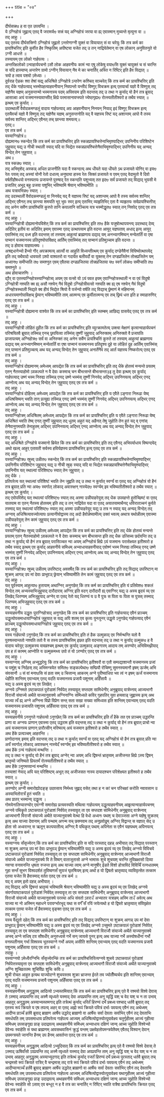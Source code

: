 +++
title = "०४"

+++

दीर्घसत्त्रᳪ ह वा एत उपयन्ति ।  
ये ऽग्निहोत्रं जुह्वत्य् एतद् वै जरामर्यᳪ सत्त्रं यद् अग्निहोत्रं जरया वा ह्य् एवास्मान् मुच्यन्ते मृत्युना वा ॥  
तद् आहुः ।  
यद् एतस्य दीर्घसत्त्रिणो ऽग्निहोत्रं जुह्वतो ऽन्तरेणाग्नी युक्तं वा वियायात् सं वा चरेयुः किं तत्र कर्म का प्रायश्चित्तिर् इति कुर्वीत हैव निष्कृतिम् अपीष्ट्या यजेत तद् उ तन् नाद्रियेतेमान् वा एष लोकान् अनुवितनुते यो ऽग्नी आधत्ते ॥  
तस्यायम् एव लोको गार्हपत्यः ।  
अन्तरिक्षलोको ऽन्वाहार्यपचनो ऽसौ लोक आहवनीयः कामं न्वा एषु लोकेषु वयाᳪसि युक्तं चायुक्तं च सं चरन्ति स यदि हास्याप्य् अन्तरेण ग्रामो ऽग्नीन् वियायान् नैव मे का चनार्तिर् अस्ति न रिष्टिर् इति हैव विद्यात् ॥  
त्रयो ह त्वाव पशवो ऽमेध्याः ।  
दुर्वराह ऐडकः श्वा तेषां यद्य् अधिश्रिते ऽग्निहोत्रे ऽन्तरेण कश्चित् सञ्चरेत् किं तत्र कर्म का प्रायश्चित्तिर् इति तद् धैके गार्हपत्याद् भस्मोपहत्याहवनीयान् निवपन्तो यन्तीदं विष्णुर् विचक्रम इत्य् एतयार्चा यज्ञो वै विष्णुस् तद् यज्ञेनैव यज्ञम् अनुसन्तन्मो भस्मनास्य पदम् अपिवपाम इति वदन्तस् तद् उ तथा न कुर्याद् यो हैनं तत्र ब्रूयाद् आसान्न्वा अयं यजमानस्यावाप्सीत् क्षिप्रे परमासानावप्स्पते ज्येष्ठगृह्यᳪ रोत्स्यतीतीश्वरो ह तथैव स्यात् ॥  
इत्थम् एव कुर्यात् ।  
उदस्थालीं वैवोदकमण्डलुं वादाय गार्हपत्याद् अग्र आहवनीयान् निनयन् नियाद् इदं विष्णुर् विचक्रम इत्य् एतयैवर्चा यज्ञो वै विष्णुस् तद् यज्ञेनैव यज्ञम् अनुसन्तनोति यद् वै यज्ञस्य रिष्टं यद् अशान्तम् आपो वै तस्य सर्वस्य शान्तिर् अद्भिर् एवैनत् तच् छान्त्या शमयत्य्॥  
एतद्॥  
एव तत्र कर्म ॥  
यस्याग्निहोत्रं॥  
दोह्यमानᳪ स्कन्देत् किं तत्र कर्म का प्रायश्चित्तिर् इति स्कन्नप्रायश्चित्तेनाभिमृश्याद्भिर् उपनिनीय परिशिष्टेन जुहुयाद् यद्य् उ नीची स्थाली स्याद् यदि वा भिद्येत स्कन्नप्रायश्चित्तेनैवाभिमॄश्याद्भिर् उपनिनीय यद् अन्यद् विन्देत् तेन जुहुयात् ॥  
अथ॥  
यत्र स्कन्नᳪ स्यात् ।  
तद् अभिमृशेद् अस्कन्न् अधित प्राजनीति यदा वै स्कन्दत्य् अथ धीयते यदा धीयते ऽथ प्रजायते योनिर् वा इयᳪ रेतः पयस् तद् अस्यां योनौ रेतो दधात्य् अनुष्ठ्या हास्य रेतः सिक्तं प्रजायते य एवम् एतद् वेदामुतो वै दिवो वर्षतीहौषधयो वनस्पतयः प्रजायन्ते पुरुषाद् रेत स्कन्दति पशुभ्यस् तत इदᳪ सर्वं प्रजायते तद् विद्याद् भूयसी मे प्रजातिर् अभूद् बहुः प्रजया पशुभिर् भविष्यामि श्रेयान् भविष्यामीति ॥  
अथ यत्रावभिन्नᳪ स्यात् ।  
तद् उदस्थालीं वैवोदकमण्डलुं वा निनयेद् यद् वै यज्ञस्य रिष्टं यद् अशान्तम् आपो वै तस्य सर्वस्य शान्तिर् अद्भिर् एवैनत् तच् छान्त्या शमयति भूर् भुवः स्वर् इत्य् एताभिर् व्याहृतिभिर् एता वै व्याहृतयः सर्वप्रायश्चित्तीस् तद् अनेन सर्वेण प्रायश्चित्तिं कुरुते तानि कपालानि सञ्चित्य यत्र भस्मोद्धृतᳪ स्यात् तन् निवपेद् एतद् एव तत्र कर्म ॥  
तद् आहुः ।  
यस्याग्निहोत्री दोह्यमानोपविशेत् किं तत्र कर्म का प्रायश्चित्तिर् इति ताᳪ हैके यजुषोत्थापयन्त्य् उदस्थाद् देव्य् अदितिर् इतीयं वा अदितिर् इमाम् एवास्मा एतद् उत्थापयाम इति वदन्त आयुर् यज्ञपताव् अधाद् इत्य् आयुर् एवास्मिंस् तद् दध्म इति वदन्तस् तां तस्याम् आहुत्यां ब्राह्मणाय दद्याद् यम् अनभ्यागमिष्यन् मन्येतार्तिं वा एषा पाप्मानं यजमानस्य प्रतिदृश्योपाविक्षद् आर्तिम् एवास्मिंस् तत् पाप्मानं प्रतिमुञ्चाम इति वदन्तः ॥  
तद् उ होवाच याज्ञवल्क्यः ।  
अश्रद्दधानेभ्यो हैभ्यो गौर् अपक्रामत्य् आर्त्यो वा आहुतिं विध्यन्तीत्थम् एव कुर्याद् दण्डेनैवैनां विपिष्योत्थापयेद् इति तद् यथैवादो धावयतो ऽश्वो वाश्वतरो वा गदायेत बलीवर्दो वा युक्तस् तेन दण्डप्रजितेन तोत्त्रप्रजितेन यम् अध्वानᳪ समीप्सति तᳪ समश्नुत एवम् एवैतया दण्डप्रजितया तोत्त्रप्रजितया यᳪ स्वर्गं लोकᳪ समीप्सति तᳪ समश्नुते ॥  
अथ होवाचारुणिः ।  
द्यौर् वा एतस्याग्निहोत्रस्याग्निहोत्र्य् अयम् एव वत्सो यो ऽयं पवत इयम् एवाग्निहोत्रस्थाली न वा एवं विदुषो ऽग्निहोत्री नश्यति क्व ह्य् असौ नश्येन् नैवं विदुषो ऽग्निहोत्रीवत्सो नश्यति क्व ह्य् एष नश्येन् नैवं विदुषो ऽग्निहोत्रस्थाली भिद्यते क्व हीयं भिद्येत श्रियो वै पर्जन्यो वर्षति तद् विद्याच् छ्रेमाणं मे महिमानम् अधारयमाणोपाविक्षच् छ्रेयान् भविष्यामीति ताम् आत्मन्य् एव कुर्वीतात्मन्य् एव तच् छ्रियं धत्त इति ह स्माहारुणिर् एतद् एव तत्र कर्म ॥  
तद् आहुः ।  
यस्याग्निहोत्री दोह्यमाना वाश्येत किं तत्र कर्म का प्रायश्चित्तिर् इति स्तम्बम् आछिद्य ग्रासयेद् एतद् एव तत्र कर्म ॥  
तद् आहुः ।  
यस्याग्निहोत्री लोहितं दुहीत किं तत्र कर्म का प्रायश्चित्तिर् इति व्युत्क्रामतेत्य् उक्त्वा मेक्षाणं कृत्वान्वाहार्यपचनं परिश्रयितवै ब्रूयात् तस्मिन्न् एनच् छ्रपयित्वा तस्मिंस् तूष्णीं जुहुयाद् अनिरुक्तम् अनिरुक्तो वै प्रजापतिः प्राजापत्यम् अग्निहोत्रᳪ सर्वं वा अनिरुक्तं तद् अनेन सर्वेण प्रायश्चित्तिं कुरुते तां तस्याम् आहुत्यां ब्राह्मणाय दद्याद् यम् अनभ्यागमिष्यन् मन्येतार्तिं वा एषा पाप्मानं यजमानस्य प्रतिदॄश्य दुहे या लोहितं दुह आर्तिम् एवास्मिंस् तत् पाप्मानं प्रतिमुञ्चत्य् अथ यद् अन्यद् विन्देत् तेन जुहुयाद् अनार्तेनैव तद् आर्तं यज्ञस्य निष्करोत्य् एतद् एव तत्र कर्म ॥  
तद् आहुः ।  
यस्याग्निहोत्रं दोह्यमानम् अमेध्यम् आपद्येत किं तत्र कर्म का प्रायश्चित्तिर् इति तद् धैके होतव्यं मन्यन्ते प्रयतम् एतन् नैतस्याहोमो ऽवकल्पते न वै देवाः कस्माच् चन बीभत्सन्ते बीभत्सन्ता३इ तु देवा इत्थम् एव कुर्याद् गार्हपत्याद् उष्णं भस्म निरुह्य तस्मिन्न् एनद् उष्णे भस्मंस् तूष्णीं निनयेद् अद्भिर् उपनिनयत्य् अद्भिर् एनद् आप्नोत्य् अथ यद् अन्यद् विन्देत् तेन जुहुयाद् एतद् एव तत्र कर्म ॥  
तद् आहुः ।  
यस्याग्निहोत्रं दोहितम् अमेध्यम् आपद्येत किं तत्र कर्म का प्रायश्चित्तिर् इति य एवैते ऽङ्गारा निरूढा येष्व् अधिश्रयिष्यन् भवति तान् प्रत्युह्य तस्मिन्न् एनद् उष्णे भस्मंस् तूष्णीं निनयेद् अद्भिर् उपनिनयत्य् अद्भिर् एनद् आप्नोत्य् अथ यद् अन्यद् विन्देत् तेन जुहुयाद् एतद् एव तत्र कर्म ॥  
तद् आहुः ।  
यस्याग्निहोत्रम् अधिश्रितम् अमेध्यम् आपद्येत किं तत्र कर्म का प्रायश्चित्तिर् इति य एवैते ऽङ्गारा निरूढा येष्व् अधिश्रितं भवति तेष्व् एनत् तूष्णीं जुहुयात् तद् धुतम् अहुतं यद् अहैनत् तेषु जुहोति तेन हुतं यद् व् एनांस् तेनैवानुगमयति तेनाहुतम् अद्भिर् उपनिनयत्य् अद्भिर् एनद् आप्नोत्य् अथ यद् अन्यद् विन्देत् तेन जुहुयाद् एतद् एव तत्र कर्म ॥  
तद् आहुः ।  
यद् अधिश्रिते ऽग्निहोत्रे यजमानो म्रियेत किं तत्र कर्म का प्रायश्चित्तिर् इति तद् एवैनद् अभिपर्याधाय विष्पन्दयेद् अथो खल्व् आहुर् एतावती सर्वस्य हविर्यज्ञस्य प्रायश्चित्तिर् इत्य् एतद् एव तत्र कर्म ॥  
तद् आहुः ।  
यस्याग्निहोत्रᳪ स्रुच्य् उन्नीतᳪ स्कन्देत् किं तत्र कर्म का प्रायश्चित्तिर् इति स्कन्नप्रायश्चित्तेनाभिमॄश्याद्भिर् उपनिनीय परिशिष्टेन जुहुयाद् यद्य् उ नीची स्रुक् स्याद् यदि वा भिद्येत स्कन्नप्रायश्चित्तेनैवाभिमॄश्याद्भिर् उपनिनीय यत् स्थाल्यां परिशिष्टᳪ स्यात् तेन जुहुयात् ॥  
तद् धैके ।  
प्रतिपरेत्य यत् स्थाल्यां परिशिष्टं भवति तेन जुह्वति तद् उ तथा न कुर्यात् स्वर्ग्यं वा एतद् यद् अग्निहोत्रं यो हैनं तत्र ब्रूयात् प्रति न्वा अयᳪ स्वर्गाल् लोकाद् अवारुक्षन् नास्येदᳪ स्वर्ग्यम् इव भविष्यतीतीश्वरो ह तथैव स्यात् ॥  
इत्थम् एव कुर्यात् ।  
तद् एवोपविशेद् यत् स्थाल्यां परिशिष्टᳪ स्यात् तद् अस्मा उन्नीयाहरेयुस् तद् धैक उपवहन्ते हुतोच्छिष्टं वा एतद् यातयाम वा एतन् नैतस्य होतव्यम् इति तद् उ तन् नाद्रियेत यदा वा एतद् अयातयामाथैनद् धविरातञ्चनं कुर्वते तस्माद् यत् स्थाल्यां परिशिष्टᳪ स्यात् तद् अस्मा उन्नीयाहरेयुर् यद्य् उ तत्र न स्याद् यद् अन्यद् विन्देत् तद् अग्नाव् अधिश्रित्यावज्योत्यापः प्रत्यानीयोद्वास्य तद् अदो हैवोन्नेष्यामीत्य् उक्तं भवत्य् अथात्र यथोन्नीतम् एवास्मा उन्नीयाहरेयुस् तेन कामं जुहुयाद् एतद् एव तत्र कर्म ॥  
तद् आहुः ।  
यस्याग्निहोत्रᳪ स्रुच्य् उन्नीतम् अमेध्यम् आपद्येत किं तत्र कर्म का प्रायश्चित्तिर् इति तद् धैके होतव्यं मन्यन्ते प्रयतम् एतन् नैतस्याहोमो ऽवकल्पते न वै देवाः कस्माच् चन बीभत्सन्त इति तद् धैक उत्सिच्य छर्दयन्ति तद् उ तथा न कुर्याद् यो हैनं तत्र ब्रूयात् परासिञ्चत न्वा अयम् अग्निहोत्रं क्षिप्रे ऽयं यजमानः परासेक्ष्यत इतीश्वरो ह तथैव स्याद् इत्थम् एव कुर्याद् आहवनीये समिधम् अभ्याधायाहवनीयाद् एवोष्णं भस्म निरुह्य तस्मिन्न् एनद् उष्णे भस्मंस् तूष्णीं निनयेद् अद्भिर् उपनिनयत्य् अद्भिर् एनद् आप्नोत्य् अथ यद् अन्यद् विन्देत् तेन जुहुयाद् एतद् एव तत्र कर्म ॥  
तद् आहुः ।  
यस्याग्निहोत्रᳪ स्रुच्य् उन्नीतम् उपरिष्टाद् अववर्षेत् किं तत्र कर्म का प्रायश्चित्तिर् इति तद् विद्याद् उपरिष्टान् मा शुक्रम् आगन्न् उप मां देवाः प्राभूवञ् छ्रेयान् भविष्यामीति तेन कामं जुहुयाद् एतद् एव तत्र कर्म ॥  
तद् आहुः ।  
यत् पूर्वस्याम् आहुत्याᳪ हुतायाम् अथाग्निर् अनुगछेत् किं तत्र कर्म का प्रायश्चित्तिर् इति यं प्रतिवेशᳪ शकलं विन्देत् तम् अभ्यस्याभिजुहुयाद् दारौदाराव् अग्निर् इति वदन् दारौदारौ ह्य् एवाग्निर् यद्य् उ अस्य हॄदयं व्य् एव लिखेद् धिरण्यम् अभिजुहुयाद् अग्नेर् वा एतद् रेतो यद् धिरण्यं य उ वै पुत्रः स पिता यः पिता स पुत्रस् तस्माद् धिरण्यम् अभिजुहुयाद् एतद् एव तत्र कर्म ॥  
तद् आहुः ।  
यस्याहवनीय उद्धृतः पुराग्निहोत्राद् अनुगछेत् किं तत्र कर्म का प्रायश्चित्तिर् इति गार्हपत्याद् एवैनं प्राञ्चम् उद्धॄत्योपसमाधायाग्निहोत्रं जुहुयात् स यद्य् अपि शतम् एव कृत्वः पुनःपुनर् उद्धृतो ऽनुगछेद् गार्हपत्याद् एवैनं प्राञ्चम् उद्धॄत्योपसमाधायाग्निहोत्रं जुहुयाद् एतद् एव तत्र कर्म ॥  
तद् आहुः ।  
यस्य गार्हपत्यो ऽनुगछेत् किं तत्र कर्म का प्रायश्चित्तिर् इति तं हैक उल्मुकाद् एव निर्मन्थन्ति यतो वै पुरुषस्यान्ततो नश्यति ततो वै स तस्य प्रायश्चित्तिम् इछत इति वदन्तस् तद् उ तथा न कुर्याद् उल्मुकᳪ ह वै वादाय चरेयुर् उल्मुकस्य वावव्रश्चम् इत्थम् एव कुर्याद् उल्मुकाद् अङ्गारम् आदाय तम् अरण्योर् अभिविमथ्नीयाद् उप ह तं कामम् आप्नोति य उल्मुकमथ्य उपो तं यो ऽरण्योर् एतद् एव तत्र कर्म ॥  
तद् आहुः ।  
यस्याग्नाव् अग्निम् अभ्युद्धरेयुः किं तत्र कर्म का प्रायश्चित्तिर् इतीश्वरौ वा एतौ सम्पद्याशान्तौ यजमानस्य प्रजां च पशूंश् च निर्दहस् तद् अभिमन्त्रयेत समितᳪ सङ्कल्पेथाᳪ सम्प्रियौ रोचिष्णू सुमनस्यमानौ इषम् ऊर्जम् अभि संवसानौ ॥ सं वां मनाᳪसि सं व्रता सम् उ चित्तान्य् आकरम् अग्ने पुरीष्याधिपा भव त्वं न इषम् ऊर्जं यजमानाय धेहीति शान्तिम् एवाभ्याम् एतद् वदति यजमानस्य प्रजायै पशूनाम् अहिँसायै ॥  
यद्य् उ अस्य हॄदयं व्य् एव लिखेत् ।  
अग्नये ऽग्निमते ऽष्टाकपालं पुरोडाशं निर्वपेत् तस्यावॄत् सप्तदश सामिधेनीर् अनुब्रूयाद् वार्त्रघ्नाव् आज्यभागौ विराजौ संयाज्ये अथैते याज्यानुवाक्ये अग्निनाग्निः समिध्यते कविर् गृहपतिर् युवा हव्यवाड् जुह्वास्य इत्य् अथ याज्या त्वँ ह्य् अग्ने अग्निना विप्रो विप्रेण सन्त् सता सखा सख्या समिध्यस इति शान्तिम् एवाभ्याम् एतद् वदति यजमानस्य प्रजायति पशूनाम् अहिँसाया एतद् एव तत्र कर्म ॥  
तद् आहुः ।  
यस्याहवनीये ऽननुगते गार्हपत्यो ऽनुगछेत् किं तत्र कर्म का प्रायश्चित्तिर् इति तँ हैके तत एव प्राञ्चम् उद्धरन्ति प्राणा वा अग्नयः प्राणान् एवास्मा एतद् उद्धराम इति वद्न्तस् तद् उ तथा न कुर्याद् यो हैनं तत्र ब्रूयात् प्राचो न्वा अयं यजमानस्य प्राणान् प्रारौत्सीन् मरिष्यत्य् अयं यजमान इतीश्वरो ह तथैव स्यात् ॥  
अथ हैके प्रत्यञ्चम् आहरन्ति ।  
प्राणोदानाव् इमाव् इति वदन्तस् तद् उ तथा न कुर्यात् स्वर्ग्यं वा एतद् यद् अग्निहोत्रं यो हैनं तत्र ब्रूयात् प्रति न्वा अयँ स्वर्गाल् लोकाद् अवारुक्षन् नास्येदँ स्वर्ग्यम् इव भविष्यतीतीश्वरो ह तथैव स्यात् ॥  
अथ हैके ऽन्यं गार्हपत्यं मन्थन्ति ।  
तद् उ तथा न कुर्याद् यो हैनं तत्र ब्रूयाद् अग्नेर् न्वा अयम् अधि द्विषन्तं भ्रातृव्यम् अजीजनत क्षिप्रे ऽस्य द्विषन् भ्रातृव्यो जनिष्यते प्रियतमँ रोत्स्यतीतीश्वरो ह तथैव स्यात् ॥  
अथ हैके ऽनुगमय्यान्यं मन्थन्ति ।  
तस्याशां नेयाद् अपि यत् परिशिष्टम् अभूत् तद् अजीजसत नास्य दायादश्चन परिशेक्ष्यत इतीश्वरो ह तथैव स्यात् ॥  
इत्थम् एव कुर्यात् ।  
अरण्योर् अग्नी समारोह्योदङ्ङ् उदवसाय निर्मथ्य जुह्वद् वसेत् तथा ह न कां चन परिचक्षां करोति नवावसान उ अस्याभितोरात्रँ हुतं भवति ॥  
अथ प्रातर् भस्मान्य् उद्धॄत्य ।  
गोमयेनालिप्यारण्योर् एवाग्नी समारोह्य प्रत्यवस्यति मथित्वा गार्हपत्यम् उद्धॄत्याहवनीयम् आहॄत्यान्वाहार्यपचनम् अग्नये पथिकॄते ऽष्टाकपालं पुरोडाशं निर्वपेत् तस्यावॄत् ता एव सप्तदश सामिधेनीर् अनुब्रूयाद् वार्त्रघ्नाव् आज्यभागौ विराजौ संयाज्ये अथैते याज्यानुवाक्ये वेत्था हि वेधो अध्वनः पथश् च देवाञ्जसा अग्ने यज्ञेषु सुक्रतव् इत्य् अथ याज्या देवानाम् अपि पन्थाम् अगन्म यच् छक्नवाम तद् अनुप्रवोढुम् अग्निर् विद्वान्त् स यज्ञात् सेद् उ होता सो अध्वरान्त् स ऋतून् कल्पयातीत्य् अग्निर् वै पथिकॄत् पथाम् अपिनेता स एवैनं यज्ञपथम् अपिनयत्य् एतद् एव तत्र कर्म ॥  
तद् आहुः ।  
यस्याग्नयः सँसृज्येरन् किं तत्र कर्म का प्रायश्चित्तिर् इति स यदि परस्ताद् दहन्न् अभीयात् तद् विद्यात् परस्तान् मा शुक्रम् आगन्न् उप मां देवाः प्राभूवञ् छ्रेयान् भविष्यामीति यद्य् उ अस्य हॄदयं व्य् एव लिखेद् अग्नये विविचये ऽष्टाकपालं पुरोडाशं निर्वपेत् तस्यावॄत् ता एव सप्तदश सामिधेनीर् अनुब्रूयाद् वार्त्रघ्नाव् आज्यभागौ विराजौ संयाज्ये अथैते याज्यानुवाक्ये वि ते विष्वग् वाताजूतासो अग्ने भामासः शुचे शुचयश् चरन्ति तुविम्रक्षासो दिव्या नवग्वा वनावनन्ति धृषता रुजन्त इत्य् अथ याज्या त्वाम् अग्ने मानुषीर् ईडते विशो होत्राविदं विविचिँ रत्नधातमम् गुहा सन्तँ सुभग विश्वदर्शतं तुविष्वणसँ सुयजं घृतश्रियम् इत्य् अथो ह यो द्विषतो भ्रातृव्याद् व्याविवृत्सेत तत्काम एतया यजेत वि हैवास्माद् वर्तत एतद् एव तत्र कर्म ॥  
यद् व् अयम् इतो दहन्न् अभीयात् ।  
तद् विद्याद् अभि द्विषन्तं भ्रातृव्यं भविष्यामि श्रेयान् भविष्यामीति यद्य् उ अस्य हॄदयं व्य् एव लिखेद् अग्नये संवर्गायाष्टाकपालं पुरोडाशं निर्वपेत् तस्यावॄत् ता एव सप्तदश सामिधेनीर् अनुब्रूयाद् वार्त्रघ्नाव् आज्यभागौ विराजौ संयाज्ये अथैते याज्यानुवाक्ये परस्या अधि संवतो ऽवरा२ँ अभ्यातर यत्राहम् अस्मि ता२ँ अवेत्य् अथ याज्या मा नो अस्मिन् महाधने परावर्ग्भारभॄद् यथा स वर्गँ सँ रयिं जयेत्यथो ह यो द्विष्तो भ्रातृव्यात् संविवृक्षेत तत्काम एतया यजेत सँ हैवास्माद् वृङ्क्त एतद् एव तत्र कर्म ॥  
तद् आहुः ।  
यस्य वैद्युतो दहेत् किं तत्र कर्म का प्रायश्चित्तिर् इति तद् विद्याद् उपरिष्टान् मा शुक्रम् आगन्न् उप मां देवाः प्राभूवञ् छ्रेयान् भविष्यामीति यद्य् उ अस्य हॄदयं व्य् एव लिखेद् अग्नये ऽप्सुमते ऽष्टाकपालं पुरोडाशं निर्वपेत् तस्यावॄत् ता एव सप्तदश सामिधेनीर् अनुब्रूयाद् वार्त्रघ्नाव् आज्यभागौ विराजौ संयाज्ये अथैते याज्यानुवाक्ये अप्स्व् अग्ने सधिष् टव सौषधीर् अनुरुध्यसे गर्भे सन् जायसे पुनर् इत्य् अथ याज्या गर्भे अस्योषधीनां गर्भो वनस्पतीनाम् गर्भा विश्वस्य भूतस्याग्ने गर्भो अपाम् असीति शान्तिम् एवाभ्याम् एतद् वदति यजमानस्य प्रजायै पशूनाम् अहिँसाया एतद् एव तत्र कर्म ॥  
तदाहुः ।  
यस्याग्नयो ऽमेध्यैरग्निभिः सँसृज्येरन्किं तत्र कर्म का प्रायश्चित्तिरित्यग्नये शुचये ऽष्टाकपालं पुरोडाशं निर्वपेत्तस्यावृत्ता एव सप्तदश सामिधेनीर् अनुब्रूयाद् वार्त्रघ्नाव् आज्यभागौ विराजौ संयाज्ये अथैते याज्यानुवाक्ये अग्निः शुचिव्रततमः शुचिर्विप्रः शुचिः कविः॥  
शुची रोचत आहुत इत्यथ याज्योदग्ने शुचयस्तव शुक्रा भ्राजन्त ईरते तव ज्योतीँष्यर्चय इति शान्तिम् एवाभ्याम् एतद् वदति यजमानस्य प्रजायै पशूनाम् अहिँसाया एतद् एव तत्र कर्म ॥  
तद् आहुः ।  
यस्याहवनीयम् अनुद्धृतम् आदित्यो ऽभ्यस्तमियात् किं तत्र कर्म का प्रायश्चित्तिर् इत्य् एते वै रश्मयो विश्वे देवास् ते ऽस्माद् अपप्रयन्ति तद् अस्मै व्यृध्यते यस्माद् देवा अपप्रयन्ति ताम् अनु व्यृद्धिं यश् च वेद यश् च न ता उभाव् आहतुर् अनुद्धृतम् अस्याभ्यस्तमगाद् इति तत्रेत्थं कुर्याद् धरितँ हिरण्यं दर्भे प्रबध्य पश्चाद् धर्तवै ब्रूयात् तद् एतस्य रूपं क्रियते य एष तपत्य् अहर् वा एतद् अह्नो रूपं क्रियते पवित्रं दर्भाः पवयत्य् एवैनं तद् अथेध्मम् आदीप्य प्राञ्चँ हर्तवै ब्रूयाद् ब्राह्मण आर्षेय उद्धरेद् ब्राह्मणो वा आर्षेयः सर्वा देवताः सर्वाभिर् एवैनं तद् देवताभिः समर्धयति तम् उपसमाधाय प्रतिपरेत्य गार्हपत्य आज्यम् अधिश्रित्योद्वास्योत्पूयावेक्ष्य चतुर्गृहीतम् आज्यं गृहीत्वा समिधम् उपसङ्गॄह्य प्राङ् उदाद्रवत्य् अथाहवनीये समिधम् अभ्याधाय दक्षिणं जान्व् आच्य जुहोति विश्वेभ्यो देवेभ्यः स्वाहेति स यथा ब्राह्मणम् आवसथवासिनं क्रुद्धं यन्तम् उक्षवेहतोपमन्त्रयेतैवम् एवैतद् विश्वान् देवान् उपमन्त्रयते जानन्ति हैनम् उप हैनम् आवर्तन्त एतद् एव तत्र कर्म ॥  
तद् आहुः ।  
यस्याहवनीयम् अनुद्धृतम् आदित्यो ऽभ्युदियात् किं तत्र कर्म का प्रायश्चित्तिर् इत्य् एते वै रश्मयो विश्वे देवास् ते ऽस्माद् ऊषिवाँसो ऽपप्रयन्ति तद् अस्मै व्यृध्यते यस्माद् देवा अपप्रयन्ति ताम् अनु व्यृद्धिं यश् च वेद यश् च न ता उभाव् आहतुर् अनुद्धृतम् अस्याभ्युदगाद् इति तत्रेत्थं कुर्याद् रजतँ हिरण्यं दर्भे प्रबध्य पुरस्ताद् धर्तवै ब्रूयात् तच् चन्द्रमसो रूपं क्रियते रात्रिर् वै चन्द्रमास् तद् रात्रे रूपं क्रियते पवित्रं दर्भाः पवयत्य् एवैनं तद् अथेध्मम् आदीप्यान्वञ्चँ हर्तवै ब्रूयाद् ब्राह्मण आर्षेय उद्धरेत् ब्राह्मणो वा आर्षेयः सर्वा देवताः सर्वाभिर् एवैनं तद् देवताभिः समर्धयति तम् उपसमाधाय प्रतिपरेत्य गार्हपत्य आज्यम् अधिश्रित्योद्वास्योत्पूयावेक्ष्य यथागृहीतम् आज्यं गृहीत्वा समिधम् उपसङ्गॄह्य प्राङ् उदाद्रवत्य् अथाहवनीये समिधम् अभ्याधाय दक्षिणं जान्व् आच्य जुहोति विश्वेभ्यो देवेभ्यः स्वाहेति सो ऽसाव् एव बन्धुर् न ह वै तत्र का चनार्तिर् न रिष्टिर् भवति यत्रैषा प्रायश्चित्तिः क्रियत एतद् एव तत्र कर्म ॥  
